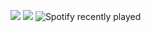 ![](https://github.com/OMD0118/stats/blob/master/generated/overview.svg#gh-dark-mode-only)
![](https://github.com/OMD0118/stats/blob/master/generated/languages.svg#gh-dark-mode-only)
![Spotify recently played](https://spotify-recently-played-readme.vercel.app/api?user=314rxzazn6kkma6z2ax2jibmpreu&width=770)


